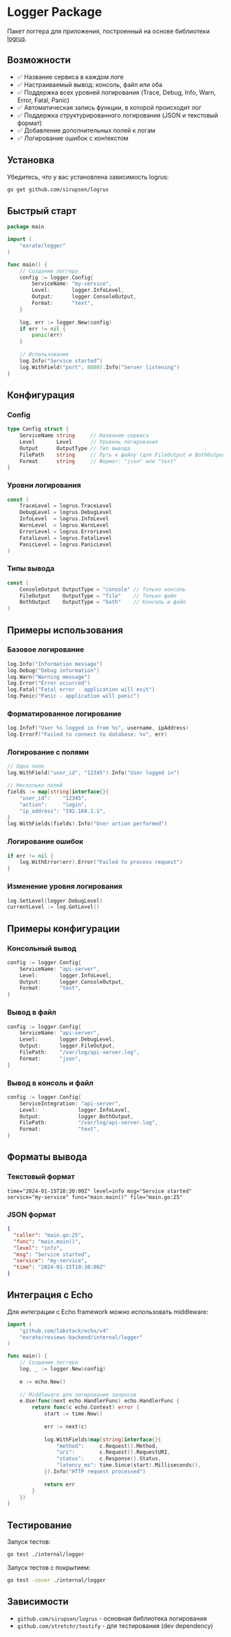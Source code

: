 # Logger Package

Пакет логгера для приложения, построенный на основе библиотеки [logrus](https://github.com/sirupsen/logrus).

## Возможности

- ✅ Название сервиса в каждом логе
- ✅ Настраиваемый вывод: консоль, файл или оба
- ✅ Поддержка всех уровней логирования (Trace, Debug, Info, Warn, Error, Fatal, Panic)
- ✅ Автоматическая запись функции, в которой происходит лог
- ✅ Поддержка структурированного логирования (JSON и текстовый формат)
- ✅ Добавление дополнительных полей к логам
- ✅ Логирование ошибок с контекстом

## Установка

Убедитесь, что у вас установлена зависимость logrus:

```bash
go get github.com/sirupsen/logrus
```

## Быстрый старт

```go
package main

import (
    "exrate/logger"
)

func main() {
    // Создание логгера
    config := logger.Config{
        ServiceName: "my-service",
        Level:       logger.InfoLevel,
        Output:      logger.ConsoleOutput,
        Format:      "text",
    }
    
    log, err := logger.New(config)
    if err != nil {
        panic(err)
    }
    
    // Использование
    log.Info("Service started")
    log.WithField("port", 8080).Info("Server listening")
}
```

## Конфигурация

### Config

```go
type Config struct {
    ServiceName string     // Название сервиса
    Level       Level      // Уровень логирования
    Output      OutputType // Тип вывода
    FilePath    string     // Путь к файлу (для FileOutput и BothOutput)
    Format      string     // Формат: "json" или "text"
}
```

### Уровни логирования

```go
const (
    TraceLevel = logrus.TraceLevel
    DebugLevel = logrus.DebugLevel
    InfoLevel  = logrus.InfoLevel
    WarnLevel  = logrus.WarnLevel
    ErrorLevel = logrus.ErrorLevel
    FatalLevel = logrus.FatalLevel
    PanicLevel = logrus.PanicLevel
)
```

### Типы вывода

```go
const (
    ConsoleOutput OutputType = "console" // Только консоль
    FileOutput    OutputType = "file"    // Только файл
    BothOutput    OutputType = "both"    // Консоль и файл
)
```

## Примеры использования

### Базовое логирование

```go
log.Info("Information message")
log.Debug("Debug information")
log.Warn("Warning message")
log.Error("Error occurred")
log.Fatal("Fatal error - application will exit")
log.Panic("Panic - application will panic")
```

### Форматированное логирование

```go
log.Infof("User %s logged in from %s", username, ipAddress)
log.Errorf("Failed to connect to database: %v", err)
```

### Логирование с полями

```go
// Одно поле
log.WithField("user_id", "12345").Info("User logged in")

// Несколько полей
fields := map[string]interface{}{
    "user_id":    "12345",
    "action":     "login",
    "ip_address": "192.168.1.1",
}
log.WithFields(fields).Info("User action performed")
```

### Логирование ошибок

```go
if err != nil {
    log.WithError(err).Error("Failed to process request")
}
```

### Изменение уровня логирования

```go
log.SetLevel(logger.DebugLevel)
currentLevel := log.GetLevel()
```

## Примеры конфигурации

### Консольный вывод

```go
config := logger.Config{
    ServiceName: "api-server",
    Level:       logger.InfoLevel,
    Output:      logger.ConsoleOutput,
    Format:      "text",
}
```

### Вывод в файл

```go
config := logger.Config{
    ServiceName: "api-server",
    Level:       logger.DebugLevel,
    Output:      logger.FileOutput,
    FilePath:    "/var/log/api-server.log",
    Format:      "json",
}
```

### Вывод в консоль и файл

```go
config := logger.Config{
    ServiceIntegration: "api-server",
    Level:             logger.InfoLevel,
    Output:            logger.BothOutput,
    FilePath:          "/var/log/api-server.log",
    Format:            "text",
}
```

## Форматы вывода

### Текстовый формат

```
time="2024-01-15T10:30:00Z" level=info msg="Service started" service="my-service" func="main.main()" file="main.go:25"
```

### JSON формат

```json
{
  "caller": "main.go:25",
  "func": "main.main()",
  "level": "info",
  "msg": "Service started",
  "service": "my-service",
  "time": "2024-01-15T10:30:00Z"
}
```

## Интеграция с Echo

Для интеграции с Echo framework можно использовать middleware:

```go
import (
    "github.com/labstack/echo/v4"
    "exrate/reviews-backend/internal/logger"
)

func main() {
    // Создание логгера
    log, _ := logger.New(config)
    
    e := echo.New()
    
    // Middleware для логирования запросов
    e.Use(func(next echo.HandlerFunc) echo.HandlerFunc {
        return func(c echo.Context) error {
            start := time.Now()
            
            err := next(c)
            
            log.WithFields(map[string]interface{}{
                "method":     c.Request().Method,
                "uri":        c.Request().RequestURI,
                "status":     c.Response().Status,
                "latency_ms": time.Since(start).Milliseconds(),
            }).Info("HTTP request processed")
            
            return err
        }
    })
}
```

## Тестирование

Запуск тестов:

```bash
go test ./internal/logger
```

Запуск тестов с покрытием:

```bash
go test -cover ./internal/logger
```

## Зависимости

- `github.com/sirupsen/logrus` - основная библиотека логирования
- `github.com/stretchr/testify` - для тестирования (dev dependency) 